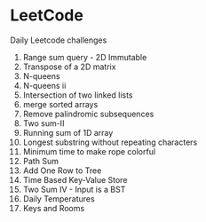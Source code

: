 # LeetCode

Daily Leetcode challenges

1) Range sum query - 2D Immutable
2) Transpose of a 2D matrix
3) N-queens
4) N-queens ii
5) Intersection of two linked lists
6) merge sorted arrays
7) Remove palindromic subsequences
8) Two sum-II
9) Running sum of 1D array
10) Longest substring without repeating characters
11) Minimum time to make rope colorful
12) Path Sum
13) Add One Row to Tree
14) Time Based Key-Value Store
15) Two Sum IV - Input is a BST
16) Daily Temperatures
17) Keys and Rooms

